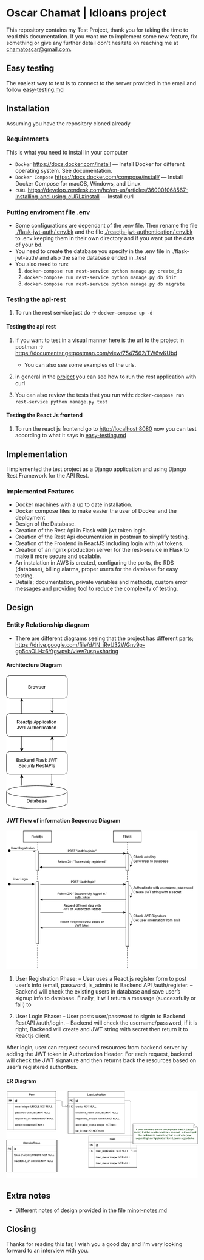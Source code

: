 # Oscar Chamat | ldloans project

This repository contains my Test Project, thank you for taking the time to read this documentation.
If you want me to implement some new feature, fix something or give any further detail don't hesitate on reaching me at chamatoscar@gmail.com.

## Easy testing

The easiest way to test is to connect to the server provided in the email and follow [easy-testing.md](easy-testing.md)

## Installation
Assuming you have the repository cloned already

### Requirements
This is what you need to install in your computer

* `Docker` https://docs.docker.com/install
  — Install Docker for different operating system. See documentation.
* `Docker Compose` https://docs.docker.com/compose/install/
  — Install Docker Compose for macOS, Windows, and Linux
* `cURL` https://develop.zendesk.com/hc/en-us/articles/360001068567-Installing-and-using-cURL#install
  — Install curl

### Putting enviroment file .env

* Some configurations are dependant of the .env file. Then rename the file [./flask-jwt-auth/.env.bk](./flask-jwt-auth/.env.bk) and the file [./reactjs-jwt-authentication/.env.bk](./reactjs-jwt-authentication/.env.bk)  to .env keeping them in their own directory and if you want put the data of your bd.
* You need to create the database you specify in the .env file in ./flask-jwt-auth/ and also the same database ended in _test
* You also need to run:
  1) `docker-compose run rest-service python manage.py create_db`
  2) `docker-compose run rest-service python manage.py db init`
  3) `docker-compose run rest-service python manage.py db migrate`

### Testing the api-rest
1) To run the rest service just do -> `docker-compose up -d`

#### Testing the api rest

1) If you want to test in a visual manner here is the url to the project in postman -> https://documenter.getpostman.com/view/7547562/TW6wKUbd
    - You can also see some examples of the urls.
2) in general in the [project](https://documenter.getpostman.com/view/7547562/TW6wKUbd) you can see how to run the rest application with curl

3) You can also review the tests that you run with:
  `docker-compose run rest-service python manage.py test`

#### Testing the React Js frontend
1) To run the react js frontend go to [http://localhost:8080](http://localhost:8080) now you can test according to what it says in [easy-testing.md](easy-testing.md)

## Implementation
I implemented the test project as a Django application and using Django Rest Framework for the API Rest.

### Implemented Features
* Docker machines with a up to date installation.
* Docker compose files to make easier the user of Docker and the deployment
* Design of the Database.
* Creation of the Rest Api in Flask with jwt token login.
* Creation of the Rest Api documentaion in postman to simplify testing.
* Creation of the Frontend in ReactJS including login with jwt tokens.
* Creation of an nginx production server for the rest-service in Flask to make it more secure and scalable.
* An instalation in AWS is created, configuring the ports, the RDS (database), billing alarms, proper users for the database for easy testing.
* Details; documentation, private variables and methods, custom error messages and providing tool to reduce the complexity of testing.

## Design

### Entity Relationship diagram
* There are different diagrams seeing that the project has different parts; https://drive.google.com/file/d/1N_iRvU32WGnv9p-gp5caOLHz6Ytgwpvb/view?usp=sharing

#### Architecture Diagram

![Architecture Diagram](./diagrams/jdloans-ArchitectureDiagram.png)

#### JWT Flow of information Sequence Diagram

![JWT Flow of information](./diagrams/jdloans-JWTFlowOfInformation.png)


1) User Registration Phase: – User uses a React.js register form to post user’s info (email, password, is_admin) to Backend API /auth/register. – Backend will check the existing users in database and save user’s signup info to database. Finally, It will return a message (successfully or fail) to

2) User Login Phase: – User posts user/password to signin to Backend RestAPI /auth/login. – Backend will check the username/password, if it is right, Backend will create and JWT string with secret then return it to Reactjs client.

After login, user can request secured resources from backend server by adding the JWT token in Authorization Header. For each request, backend will check the JWT signature and then returns back the resources based on user’s registered authorities.

#### ER Diagram

![ER Diagram](./diagrams/jdloans-ERDiagram.png)

## Extra notes
* Different notes of design provided in the file [minor-notes.md](minor-notes.md)

## Closing
Thanks for reading this far, I wish you a good day and I'm very looking forward to an interview with you.